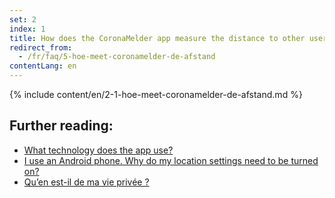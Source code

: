 ```yaml
---
set: 2
index: 1
title: How does the CoronaMelder app measure the distance to other users of the app?
redirect_from: 
  - /fr/faq/5-hoe-meet-coronamelder-de-afstand
contentLang: en
---
```

{% include content/en/2-1-hoe-meet-coronamelder-de-afstand.md %}

## Further reading:

- [What technology does the app use?](/{{page.lang}}/faq/2-6-hoe-werkt-de-app-technisch-precies) 
- [I use an Android phone. Why do my location settings need to be turned on?](/{{page.lang}}/faq/2-4-waarom-moeten-de-locatie-instellingen-aanstaan-op-android)
- [Qu’en est-il de ma vie privée ?](/{{page.lang}}/faq/2-8-hoe-zit-het-met-mijn-privacy)

